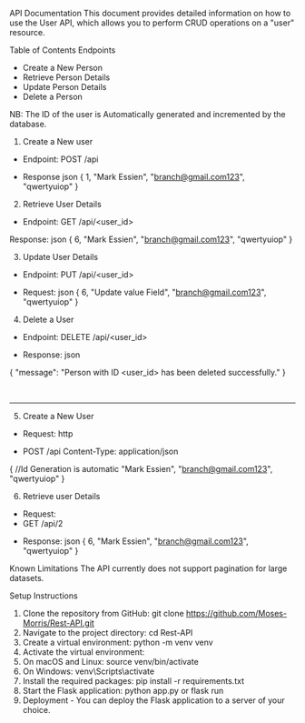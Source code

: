 API Documentation
This document provides detailed information on how to use the User API, which allows you to perform CRUD operations on a "user" resource.

Table of Contents
Endpoints
- Create a New Person
- Retrieve Person Details
- Update Person Details
- Delete a Person


NB: The ID of the user is Automatically generated and incremented by the database.

1. Create a New user
- Endpoint: POST /api


+ Response 
json
{
    1,
    "Mark Essien",
    "branch@gmail.com123",
    "qwertyuiop"
}


2. Retrieve User Details
- Endpoint: GET /api/<user_id>

Response:
json
{
    6,
    "Mark Essien",
    "branch@gmail.com123",
    "qwertyuiop"
}


3.  Update User Details
- Endpoint: PUT /api/<user_id>

+ Request:
json
{
    6,
    "Update value Field",
    "branch@gmail.com123",
    "qwertyuiop"
}


4. Delete a User
- Endpoint: DELETE /api/<user_id>

+ Response:
json

{
  "message": "Person with ID <user_id> has been deleted successfully."
}

<br>
<hr>

5. Create a New User

- Request:
    http
+ POST /api
    Content-Type: application/json

{
    //Id Generation is automatic
    "Mark Essien",
    "branch@gmail.com123",
    "qwertyuiop"
}



6. Retrieve user Details

- Request:
- GET /api/2

+ Response:
json
{
    6,
    "Mark Essien",
    "branch@gmail.com123",
    "qwertyuiop"
}





Known Limitations
The API currently does not support pagination for large datasets.

Setup Instructions

1. Clone the repository from GitHub: git clone https://github.com/Moses-Morris/Rest-API.git
2. Navigate to the project directory: cd Rest-API
3. Create a virtual environment: python -m venv venv
4. Activate the virtual environment:
5. On macOS and Linux: source venv/bin/activate
6. On Windows: venv\Scripts\activate
7. Install the required packages: pip install -r requirements.txt
8. Start the Flask application: python app.py or flask run
9. Deployment  - You can deploy the Flask application to a server of your choice.